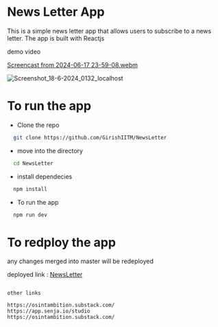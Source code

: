 <!-- add images from public/scrn_shot1.png and scrn_shot2.png to test the app run npm run dev
any changes merged into master will be redeployed
 -->

# News Letter App

This is a simple news letter app that allows users to subscribe to a news letter. The app is built with Reactjs

demo video

[Screencast from 2024-06-17 23-59-08.webm](https://github.com/GirishIITM/NewsLetter/assets/159102618/08e2a362-a2b2-4a67-bd5d-189023ef512a)

![Screenshot_18-6-2024_0132_localhost](https://github.com/GirishIITM/NewsLetter/assets/159102618/fc550412-be9e-4995-95ec-a2cc64c3ca28)

# To run the app

- Clone the repo
```bash
  git clone https://github.com/GirishIITM/NewsLetter
```
- move into the directory

```bash
  cd NewsLetter
```

- install dependecies

```bash
  npm install
```

- To run the app
```bash
  npm run dev
```

# To redploy the app

any changes merged into master will be redeployed

deployed link : [NewsLetter](https://master--newslettertestapp.netlify.app//)

```

other links 

https://osintambition.substack.com/
https://app.senja.io/studio
https://osintambition.substack.com/
